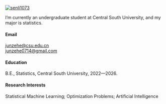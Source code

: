 

[![senli1073](https://img.shields.io/badge/senli1073-github-blue?logo=github)](https://github.com/senli1073)


 I’m currently an undergraduate student at Central South University, and my major is statistics.
#### Email
junzehe@csu.edu.cn\
junzehe0714@gmail.com

#### Education
B.E., Statistics, Central South University, 2022—2026.

#### Research Interests
Statistical Machine Learning; Optimization Problems; Artificial Intelligence

